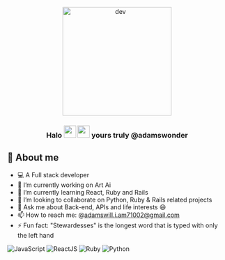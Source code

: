 <p align="center">
  <img width="250" src="https://i.ibb.co/gRQrGfL/dev.jpg" alt="dev" border="0">
</p>
<h3 align="center">Halo <img src="https://media.giphy.com/media/hvRJCLFzcasrR4ia7z/giphy.gif" width="28"> <img src="https://emojis.slackmojis.com/emojis/images/1531849430/4246/blob-sunglasses.gif?1531849430" width="28"/> yours truly @adamswonder</h3>
</hr>

## 📖 About me
* 💻 A Full stack developer
* 🔭 I’m currently working on Art Ai
* 🌱 I’m currently learning React, Ruby and Rails
* 👯 I’m looking to collaborate on Python, Ruby & Rails related projects
* 💬 Ask me about Back-end, APIs and life interests 😄
* 📫 How to reach me: @adamswill.i.am71002@gmail.com
* ⚡ Fun fact: "Stewardesses" is the longest word that is typed with only the left hand

![JavaScript](https://img.shields.io/badge/-JavaScript-grey?style=for-the-badge&logo=javascript&logoColor=white&labelColor=8E2DE2)
![ReactJS](https://img.shields.io/badge/ReactJs-grey?style=for-the-badge&logo=react&logoColor=white&labelColor=8E2DE2)
![Ruby](https://img.shields.io/badge/Ruby-grey?style=for-the-badge&logo=ruby&logoColor=white&labelColor=8E2DE2)
![Python](https://img.shields.io/badge/Python-grey?style=for-the-badge&logo=python&logoColor=white&labelColor=8E2DE2)
